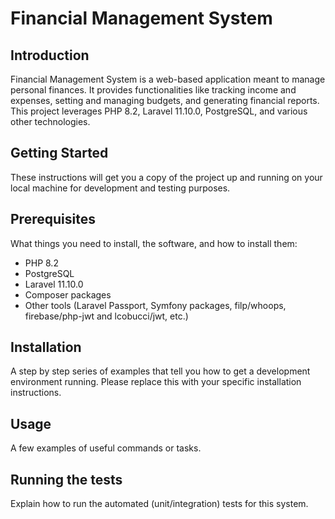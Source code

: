 # Financial Management System

## Introduction

Financial Management System is a web-based application meant to manage personal finances. It provides functionalities like tracking income and expenses, setting and managing budgets, and generating financial reports. This project leverages PHP 8.2, Laravel 11.10.0, PostgreSQL, and various other technologies.

## Getting Started

These instructions will get you a copy of the project up and running on your local machine for development and testing purposes.

## Prerequisites

What things you need to install, the software, and how to install them:
- PHP 8.2
- PostgreSQL
- Laravel 11.10.0
- Composer packages
- Other tools (Laravel Passport, Symfony packages, filp/whoops, firebase/php-jwt and lcobucci/jwt, etc.)

## Installation

A step by step series of examples that tell you how to get a development environment running. Please replace this with your specific installation instructions.

## Usage

A few examples of useful commands or tasks.

## Running the tests

Explain how to run the automated (unit/integration) tests for this system.
